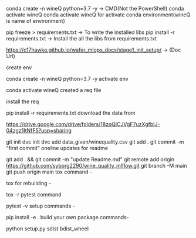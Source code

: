 conda create -n wineQ python=3.7 -y -> CMD(Not the PowerShell)
conda activate wineQ
conda activate wineQ for activate conda environment(wineQ is name of environment)

pip freeze > requirements.txt -> To write the installed libs
pip install -r requirements.txt -> Install the all the libs from requirements.txt

https://c17hawke.github.io/wafer_mlops_docs/stage1_init_setup/ -> (Doc Url)


create env

conda create -n wineQ python=3.7 -y
activate env

conda activate wineQ
created a req file

install the req

pip install -r requirements.txt
download the data from

https://drive.google.com/drive/folders/18zqQiCJVgF7uzXgfbIJ-04zgz1ItNfF5?usp=sharing

git init
dvc init
dvc add data_given/winequality.csv
git add .
git commit -m "first commit"
oneline updates for readme

git add . && git commit -m "update Readme.md"
git remote add origin https://github.com/syborg2290/wine_quality_mlflow.git
git branch -M main
git push origin main
tox command -

tox
for rebuilding -

tox -r
pytest command

pytest -v
setup commands -

pip install -e .
build your own package commands-

python setup.py sdist bdist_wheel



